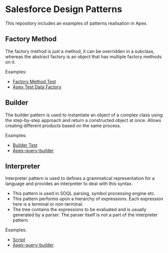 # Salesforce Design Patterns

This repository includes an examples of patterns realisation in Apex. 


## Factory Method

The factory method is just a method, it can be overridden in a subclass, whereas the abstract factory is an object that has multiple factory methods on it.

Examples:
</br>
- [Factory Method Test](https://github.com/acx-eduard-panin/salesforce-design-patterns/blob/main/src/main/default/classes/FactoryMethodTest.cls)
- [Apex Test Data Factory](https://github.com/benahm/TestDataFactory)

## Builder

The builder pattern is used to instantiate an object of a complex class using the step-by-step
approach and return a constructed object at once. Allows creating different products based on the same process.

Examples:
</br>
- [Builder Test](https://github.com/acx-eduard-panin/salesforce-design-patterns/blob/main/src/main/default/classes/BuilderTest.cls)
- [Apex-query-builder](https://github.com/4an70m/apex-query-builder)

## Interpreter

Interpreter pattern is used to defines a grammatical representation for a language and provides an interpreter to deal with this syntax.

- This pattern is used in SOQL parsing, symbol processing engine etc.
- This pattern performs upon a hierarchy of expressions. Each expression here is a terminal or non-terminal.
- The tree contains the expressions to be evaluated and is usually generated by a parser. The parser itself is not a part of the interpreter pattern.

Examples:
</br>
- [Script](https://github.com/PropicSignifi/Script.apex)
- [Apex-query-builder](https://github.com/4an70m/apex-query-builder)


